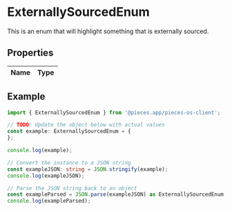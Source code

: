 
# ExternallySourcedEnum

This is an enum that will highlight something that is externally sourced.

## Properties

Name | Type
------------ | -------------

## Example

```typescript
import { ExternallySourcedEnum } from '@pieces.app/pieces-os-client';

// TODO: Update the object below with actual values
const example: ExternallySourcedEnum = {
};

console.log(example);

// Convert the instance to a JSON string
const exampleJSON: string = JSON.stringify(example);
console.log(exampleJSON);

// Parse the JSON string back to an object
const exampleParsed = JSON.parse(exampleJSON) as ExternallySourcedEnum;
console.log(exampleParsed);
```


